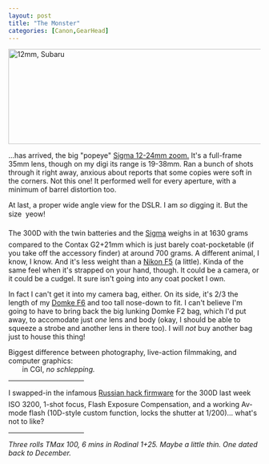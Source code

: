```yaml
---
layout: post
title: "The Monster"
categories: [Canon,GearHead]
---
```

<img src="http://www.botzilla.com/bpix/monster.jpg" width=807 height=190 border=0 title="12mm, Subaru">

...has arrived, the big "popeye" <a href="http://www.sigmaphoto.com/html/zoom_intro.htm" target="_blank">Sigma 12-24mm zoom.</a> It's a full-frame 35mm lens, though on my digi its range is 19-38mm. Ran a bunch of shots through it right away, anxious about reports that some copies were soft in the corners. Not this one! It performed well for every aperture, with a minimum of barrel distortion too.

At last, a proper wide angle view for the DSLR. I am <i>so</i> digging it. But the size &#151; yeow!

<!--more-->
The 300D with the twin batteries and the <a href="http://194.100.88.243/petteri/pont/Reviews/a_Sigma_12-24_f4.5-5.6/a_Sigma_EX_12-24_f4.5-5.6.html" target="_blank">Sigma</a> weighs in at 1630 grams &#151; compared to the Contax G2+21mm which is just barely coat-pocketable (if you take off the accessory finder) at around 700 grams. A different animal, I know, I know. And it's less weight than a <a href="http://www.nikonians.org/html/resources/nikon_articles/body/f5/f5-3.html" target="_blank">Nikon F5</a> (a little). Kinda of the same feel when it's strapped on your hand, though. It could be a camera, or it could be a cudgel. It sure isn't going into any coat pocket I own.

In fact I can't get it into my camera bag, either. On its side, it's 2/3 the length of my <a href="http://www.saundersphoto.com/html/domkest.htm">Domke F6</a> and too tall nose-down to fit. I can't believe I'm going to have to bring back the big lunking Domke F2 bag, which I'd put away, to accomodate just <i>one</i> lens and body (okay, I should be able to squeeze a strobe and another lens in there too). I will <i>not</i> buy another bag just to house this thing!

Biggest difference between photography, live-action filmmaking, and computer graphics:<br>&nbsp;&nbsp;&nbsp;&nbsp;&nbsp;&nbsp;&nbsp;in CGI, <i>no schlepping.</i>

<hr height=1 width="30%" align="center">

I swapped-in the infamous <a href="http://www.bahneman.com/liem/photos/tricks/digital-rebel-tricks.html" target="_blank">Russian hack firmware</a> for the 300D last week &#150; ISO 3200, 1-shot focus, Flash Exposure Compensation, and a working Av-mode flash (10D-style custom function, locks the shutter at 1/200)... what's not to like?

<hr height=1 width="30%" align="center">

<i>Three rolls TMax 100, 6 mins in Rodinal 1+25. Maybe a little thin. One dated back to December.</i>
